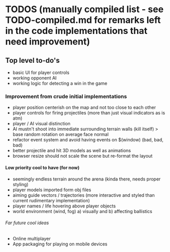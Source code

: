 # TODOS (manually compiled list - see TODO-compiled.md for remarks left in the code implementations that need improvement)

## Top level to-do's
* basic UI for player controls
* working opponent AI
* working logic for detecting a win in the game

### Improvement from crude initial implementations
* player position centerish on the map and not too close to each other
* player controls for firing projectiles (more than just visual indicators as is atm)
* player / AI visual distinction
* AI mustn't shoot into immediate surrounding terrain walls (kill itself) > base random rotation on average face normal
* refactor event system and avoid having events on $(window) (bad, bad, bad)
* better projectile and hit 3D models as well as animations
* browser resize should not scale the scene but re-format the layout

#### Low priority cool to have (for now)
* seemingly endless terrain around the arena (kinda there, needs proper styling)
* player models imported form obj files
* aiming guide vectors / trajectories (more interactive and styled than current rudimentary implementation)
* player names / life hovering above player objects
* world environment (wind, fog) a) visually and b) affecting ballistics

###### Far future cool ideas
* Online multiplayer
* App packaging for playing on mobile devices
